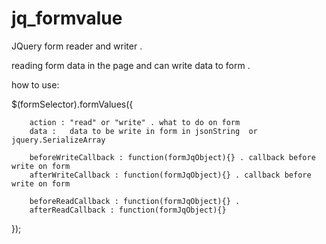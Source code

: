 # jq_formvalue
JQuery form reader and writer . 

reading form data in the page and can write data to form .

how to use:

 $(formSelector).formValues({

 		action : "read" or "write" . what to do on form
		data :   data to be write in form in jsonString  or jquery.SerializeArray

		beforeWriteCallback : function(formJqObject){} . callback before write on form
		afterWriteCallback : function(formJqObject){} . callback before write on form

		beforeReadCallback : function(formJqObject){} .
		afterReadCallback : function(formJqObject){}
 });
